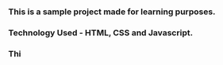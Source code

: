 ### This is a sample project made for learning purposes.
### Technology Used - HTML, CSS and Javascript.

### Thi